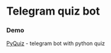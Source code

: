 # Telegram quiz bot
### Demo
[PyQuiz](https://telegram.me/PyTest_Bot)  - telegram bot with python quiz 



